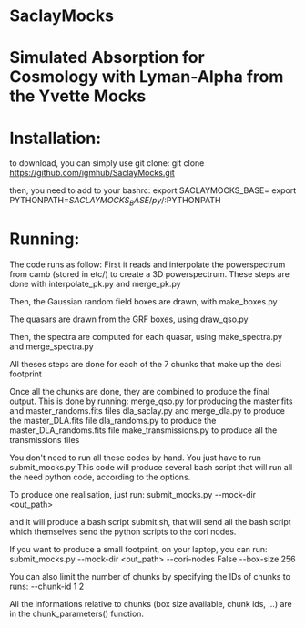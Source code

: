 # SaclayMocks
# Simulated Absorption for Cosmology with Lyman-Alpha from the Yvette Mocks


# Installation:
to download, you can simply use git clone:
git clone https://github.com/igmhub/SaclayMocks.git

then, you need to add to your bashrc:
export SACLAYMOCKS_BASE=<path to the git repository>
export PYTHONPATH=$SACLAYMOCKS_BASE/py/:$PYTHONPATH


# Running:
The code runs as follow:
First it reads and interpolate the powerspectrum from camb (stored in etc/) to create a 3D powerspectrum.
These steps are done with interpolate_pk.py and merge_pk.py

Then, the Gaussian random field boxes are drawn, with make_boxes.py

The quasars are drawn from the GRF boxes, using draw_qso.py

Then, the spectra are computed for each quasar, using make_spectra.py and merge_spectra.py

All theses steps are done for each of the 7 chunks that make up the desi footprint

Once all the chunks are done, they are combined to produce the final output. This is done by running:
merge_qso.py for producing the master.fits and master_randoms.fits files
dla_saclay.py and merge_dla.py to produce the master_DLA.fits file
dla_randoms.py to produce the master_DLA_randoms.fits file
make_transmissions.py to produce all the transmissions files



You don't need to run all these codes by hand. You just have to run submit_mocks.py
This code will produce several bash script that will run all the need python code, according to the options.

To produce one realisation, just run:
submit_mocks.py --mock-dir <out_path>

and it will produce a bash script submit.sh, that will send all the bash script which themselves send the python scripts to the cori nodes.


If you want to produce a small footprint, on your laptop, you can run:
submit_mocks.py --mock-dir <out_path> --cori-nodes False --box-size 256

You can also limit the number of chunks by specifying the IDs of chunks to runs:
--chunk-id 1 2

All the informations relative to chunks (box size available, chunk ids, ...) are in the chunk_parameters() function.
